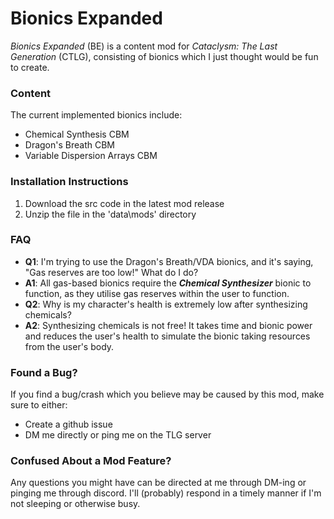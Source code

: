# Bionics Expanded
*Bionics Expanded* (BE) is a content mod for *Cataclysm: The Last Generation* (CTLG), consisting of bionics which I just thought would be fun to create. 

### Content
The current implemented bionics include:
- Chemical Synthesis CBM
- Dragon's Breath CBM
- Variable Dispersion Arrays CBM

### Installation Instructions
1. Download the src code in the latest mod release
2. Unzip the file in the 'data\mods' directory

### FAQ
- **Q1**: I'm trying to use the Dragon's Breath/VDA bionics, and it's saying, "Gas reserves are too low!" What do I do?
- **A1**: All gas-based bionics require the ***Chemical Synthesizer*** bionic to function, as they utilise gas reserves within the user to function.
- **Q2**: Why is my character's health is extremely low after synthesizing chemicals?
- **A2**: Synthesizing chemicals is not free! It takes time and bionic power and reduces the user's health to simulate the bionic taking resources from the user's body.

### Found a Bug?
If you find a bug/crash which you believe may be caused by this mod, make sure to either:
- Create a github issue
- DM me directly or ping me on the TLG server

### Confused About a Mod Feature?
Any questions you might have can be directed at me through DM-ing or pinging me through discord. I'll (probably) respond in a timely manner if I'm not sleeping or otherwise busy.